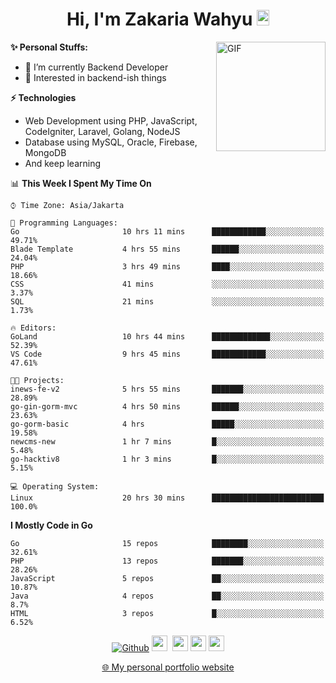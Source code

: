 <h1 align="center">Hi, I'm Zakaria Wahyu <img src="https://github.com/TheDudeThatCode/TheDudeThatCode/blob/master/Assets/Hi.gif" width="20px" height="25px"></h1>

<img align="right" alt="GIF" height="175px" src="https://www.nayakapratama.co.id/wp-content/uploads/2019/07/Website-Maintenance.gif" />

**✨ Personal Stuffs:**
- 🔭 I’m currently Backend Developer
- 🌱 Interested in backend-ish things

**⚡ Technologies**
- Web Development using PHP, JavaScript, CodeIgniter, Laravel, Golang, NodeJS
- Database using MySQL, Oracle, Firebase, MongoDB
- And keep learning

<!--START_SECTION:waka-->
📊 **This Week I Spent My Time On** 

```text
⌚︎ Time Zone: Asia/Jakarta

💬 Programming Languages: 
Go                       10 hrs 11 mins      ████████████░░░░░░░░░░░░░   49.71% 
Blade Template           4 hrs 55 mins       ██████░░░░░░░░░░░░░░░░░░░   24.04% 
PHP                      3 hrs 49 mins       ████░░░░░░░░░░░░░░░░░░░░░   18.66% 
CSS                      41 mins             ░░░░░░░░░░░░░░░░░░░░░░░░░   3.37% 
SQL                      21 mins             ░░░░░░░░░░░░░░░░░░░░░░░░░   1.73%

🔥 Editors: 
GoLand                   10 hrs 44 mins      █████████████░░░░░░░░░░░░   52.39% 
VS Code                  9 hrs 45 mins       ████████████░░░░░░░░░░░░░   47.61%

🐱‍💻 Projects: 
inews-fe-v2              5 hrs 55 mins       ███████░░░░░░░░░░░░░░░░░░   28.89% 
go-gin-gorm-mvc          4 hrs 50 mins       ██████░░░░░░░░░░░░░░░░░░░   23.63% 
go-gorm-basic            4 hrs               █████░░░░░░░░░░░░░░░░░░░░   19.58% 
newcms-new               1 hr 7 mins         █░░░░░░░░░░░░░░░░░░░░░░░░   5.48% 
go-hacktiv8              1 hr 3 mins         █░░░░░░░░░░░░░░░░░░░░░░░░   5.15%

💻 Operating System: 
Linux                    20 hrs 30 mins      █████████████████████████   100.0%

```

**I Mostly Code in Go** 

```text
Go                       15 repos            ████████░░░░░░░░░░░░░░░░░   32.61% 
PHP                      13 repos            ███████░░░░░░░░░░░░░░░░░░   28.26% 
JavaScript               5 repos             ██░░░░░░░░░░░░░░░░░░░░░░░   10.87% 
Java                     4 repos             ██░░░░░░░░░░░░░░░░░░░░░░░   8.7% 
HTML                     3 repos             █░░░░░░░░░░░░░░░░░░░░░░░░   6.52%

```



<!--END_SECTION:waka-->

<p align="center">
<a href="https://github.com/zakariawahyu" target="_blank"><img alt="Github" src="https://img.shields.io/badge/GitHub-%2312100E.svg?&style=for-the-badge&logo=Github&logoColor=white" /></a>
<a href="https://www.twitter.com/_zakariawahyu"><img src="https://img.shields.io/badge/twitter-%231DA1F2.svg?&style=for-the-badge&logo=twitter&logoColor=white" height=25></a> 
<a href="https://www.linkedin.com/in/zakariawahyu"><img src="https://img.shields.io/badge/linkedin-%230077B5.svg?&style=for-the-badge&logo=linkedin&logoColor=white" height=25></a> 
<a href="https://www.instagram.com/_zakariawahyu"><img src="https://img.shields.io/badge/instagram-%23E4405F.svg?&style=for-the-badge&logo=instagram&logoColor=white" height=25></a>
<a href="https://medium.com/@zakariawahyu"><img src="https://img.shields.io/badge/Medium-12100E?style=for-the-badge&logo=medium&logoColor=white" height=25></a>
</p>
<p align="center"><a href="https://www.zakariawahyu.com" target="_blank">🌐 My personal portfolio website</a></p>
